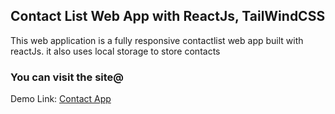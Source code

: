 ## Contact List Web App with ReactJs, TailWindCSS
This web application is a fully responsive contactlist web app built with reactJs. it also uses local storage to store contacts

### You can visit the site@
Demo Link: <a href="https://destined-reactjs-contact-app.netlify.app/">Contact App</a>
